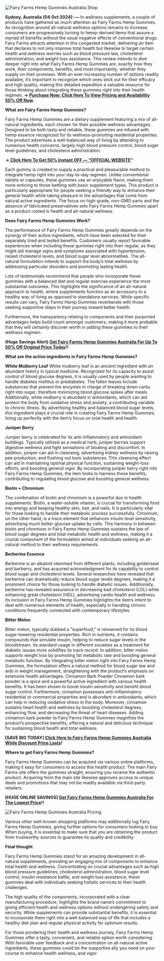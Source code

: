 ![Fairy Farms Hemp Gummies Australia Shop](https://github.com/user-attachments/assets/e3077bd4-5575-4aa1-af9f-c2563829e138)



**Sydney, Australia (04 Oct 2024): —** In wellness supplements, a couple of products have gathered as much attention as Fairy Farms Hemp Gummies. As recognition around all-natural wellness options remains to increase, consumers are progressively turning to hemp-derived items that assure a myriad of benefits without the usual negative effects of conventional drugs. Fairy Farms attracts attention in this congested market, delivering an item that declares to not only improve total health but likewise to target certain health and wellness worries such as blood pressure law, cholesterol administration, and weight loss assistance. This review intends to dive deeper right into what Fairy Farms Hemp Gummies are, exactly how they work, their components, benefits, and most importantly, whether they supply on their promises. With an ever-increasing number of options readily available, it’s important to recognize which ones stick out for their efficacy and high quality, making this detailed expedition a valuable resource for those thinking about integrating these gummies right into their health regimen. **→ [Purchase Now: Click Here To View Pricing and Availability 50% Off Now](https://supplementcarts.com/fairy-farms-hemp-gummies-official/).**


**What are Fairy Farms Hemp Gummies?**

Fairy Farms Hemp Gummies are a dietary supplement featuring a mix of all-natural ingredients, each chosen for their possible wellness advantages. Designed to be both tasty and reliable, these gummies are infused with hemp essence recognized for its wellness-promoting residential properties. The product advertises a well-balanced way of living by attending to numerous health concerns, largely high blood pressure control, blood sugar level guidelines, and cholesterol administration.


**→[ Click Here To Get 50% Instant OFF — “OFFICIAL WEBSITE](https://supplementcarts.com/fairy-farms-hemp-gummies-official/)”**


Each gummy is created to supply a practical and pleasurable method to integrate hemp right into your day-to-day regimen. Unlike conventional tablets or capsules, these gummies use an enjoyable flavor, making them more enticing to those battling with basic supplement types. This product is particularly appropriate for people seeking a friendly way to enhance their general health while taking pleasure in the advantages that come from natural active ingredients. The focus on high-grade, non-GMO parts and the absence of fabricated preservatives sets Fairy Farms Hemp Gummies apart as a product rooted in health and all-natural wellness.


**Does Fairy Farms Hemp Gummies Work?**

The performance of Fairy Farms Hemp Gummies greatly depends on the synergy of their active ingredients, which have been selected for their separately tried and tested benefits. Customers usually report favorable experiences when including these gummies right into their regular, as they might aid manage signs and symptoms associated with hypertension, raised cholesterol levels, and blood sugar level abnormalities. The all-natural formulation intends to support the body’s total wellness by addressing particular disorders and promoting lasting health.

Lots of testimonials recommend that people who incorporate these gummies with a balanced diet and regular exercise experience the most substantial outcomes. This highlights the significance of an all-natural approach to health, where supplements function as an accessory to a healthy way of living as opposed to standalone services. While specific results can vary, Fairy Farms Hemp Gummies reverberate with those seeking supportive steps in their journey toward better health.

Furthermore, the transparency relating to components and their purported advantages helps build count amongst customers, making it more probable that they will certainly discover worth in adding these gummies to their wellness regimen.


**(Huge Savings Alert) [Get Fairy Farms Hemp Gummies Australia For Up To 50% Off Original Price Today](https://supplementcarts.com/fairy-farms-hemp-gummies-official/)!!**


**What are the active ingredients in Fairy Farms Hemp Gummies?**

**White Mulberry Leaf**
White mulberry leaf is an ancient ingredient with an abundant history in typical medicine. Recognized for its capacity to assist control of blood glucose degrees, it is usually used by people wanting to handle diabetes mellitus or prediabetes. The fallen leaves include substances that prevent the enzymes in charge of breaking down carbs right into sugar, therefore minimizing blood glucose spikes after meals. Additionally, white mulberry is abundant in antioxidants, which can aid protect the body from oxidative stress and anxiety, a contributing variable to chronic illness. By advertising healthy and balanced blood sugar levels, this ingredient plays a crucial role in creating Fairy Farms Hemp Gummies, lining up perfectly with the item’s focus on total health and health.

**Juniper Berry**

Juniper berry is celebrated for its anti-inflammatory and antioxidant buildings. Typically utilized as a medical herb, juniper berries support digestive wellness and fight sensations of bloating and discomfort. In addition, juniper can aid in cleansing, advertising kidney wellness by raising pee production, and flushing out toxic substances. This cleansing effect can aid in maintaining optimal physical function, sustaining weight-loss efforts, and boosting general vigor. By incorporating juniper berry right into Fairy Farms Hemp Gummies, the item looks to harness these benefits, contributing to regulating blood glucose and boosting general wellness.

**Biotin + Chromium**

The combination of biotin and chromium is a powerful duo in health supplements. Biotin, a water-soluble vitamin, is crucial for transforming food into energy and keeping healthy skin, hair, and nails. It is particularly vital for those looking to handle their metabolic process successfully. Chromium, on the other hand, is a trace element that enhances insulin level sensitivity, advertising much better glucose uptake by cells. This harmony in between biotin and chromium in Fairy Farms Hemp Gummies sustains the law of blood sugar degrees and total metabolic health and wellness, making it a crucial component of the formulation aimed at individuals seeking an all-natural method to their wellness requirements.

**Berberine Essence**

Berberine is an alkaloid stemmed from different plants, including goldenseal and barberry, and has acquired acknowledgment for its capability to control blood sugar and cholesterol levels. Several researches have revealed that berberine can dramatically reduce blood sugar levels degrees, making it a prominent choice for those looking to handle diabetic issues. Additionally, berberine has revealed assurance in decreasing bad cholesterol (LDL) while enhancing great cholesterol (HDL), advertising cardio health and wellness. Its inclusion in Fairy Farms Hemp Gummies highlights the item’s intent to deal with numerous elements of health, especially in handling chronic conditions frequently connected with contemporary lifestyles.

**Bitter Melon**

Bitter melon, typically dubbed a “superfood,” is renowned for its blood sugar-lowering residential properties. Rich in nutrients, it contains compounds that simulate insulin, helping to reduce sugar levels in the bloodstream. Its standard usage in different societies as a treatment for diabetic issues more solidifies its track record. In addition, bitter melon supports weight loss by promoting fat metabolic rate and boosting general metabolic function. By integrating bitter melon right into Fairy Farms Hemp Gummies, the formulation offers a natural method for blood sugar law and aids in weight management, straightening with the product’s emphasis on extensive health advantages.
Cinnamon Bark Powder
Cinnamon bark powder is a spice and a powerful active ingredient with various health benefits. It has been shown to boost insulin sensitivity and benefit blood sugar control. Furthermore, cinnamon possesses anti-inflammatory residential or commercial properties and is abundant in antioxidants, which can help in reducing oxidative stress in the body. Moreover, cinnamon sustains heart health and wellness by boosting cholesterol degrees, enhancing flow, and decreasing the threat of heart diseases. Adding cinnamon bark powder to Fairy Farms Hemp Gummies magnifies the product’s prospective benefits, offering a natural and delicious technique for sustaining blood health and total wellness.


**[SAVE BIG TODAY] [Click Here to Fairy Farms Hemp Gummies Australia While Discount Price Lasts](https://supplementcarts.com/fairy-farms-hemp-gummies-official/)!**


**Where to get Fairy Farms Hemp Gummies?**

Fairy Farms Hemp Gummies can be acquired via various online platforms, making it easy for consumers to access this health product. The main Fairy Farms site offers the gummies straight, ensuring you receive the authentic product. Acquiring from the main site likewise approves access to unique deals and promotions that may not be readily available via third-party retailers.


**[HUGE ONLINE SAVINGS] [Get Fairy Farms Hemp Gummies Australia For The Lowest Price](https://supplementcarts.com/fairy-farms-hemp-gummies-official/)!!**


![Fairy Farms Hemp Gummies Australia Pricing](https://github.com/user-attachments/assets/1608fd2e-e54e-4820-85b9-b356bc4f95e2)



Various other well-known shopping platforms may additionally lug Fairy Farms Hemp Gummies, giving further options for consumers looking to buy. When buying, it is essential to make sure that you are obtaining the product from trustworthy sources to guarantee its quality and credibility.


**Final thought**

Fairy Farms Hemp Gummies stand for an amazing development in all-natural supplements, providing an engaging mix of components to enhance total health and wellness. Concentrating on crucial advantages such as high blood pressure guidelines, cholesterol administration, blood sugar level control, insulin resistance battle, and weight loss assistance, these gummies deal with individuals seeking holistic services to their health challenges.

The high quality of the components, incorporated with a clear manufacturing procedure, highlights the brand name’s commitment to giving efficient health and wellness options without endangering safety and security. While supplements can provide substantial benefits, it is essential to incorporate them right into a well-balanced way of life that includes a healthy diet plan and regular physical activity for optimum results.

For those pondering their health and wellness journey, Fairy Farms Hemp Gummies offer a tasty, convenient, and reliable option worth considering. With favorable user feedback and a concentration on all-natural active ingredients, these gummies could be the supportive ally you need on your course to enhance health wellness, and vigor.
